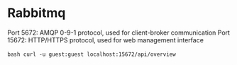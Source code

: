 # Rabbitmq

Port 5672: AMQP 0-9-1 protocol, used for client-broker communication
Port 15672: HTTP/HTTPS protocol, used for web management interface

‍‍‍```bash
curl -u guest:guest localhost:15672/api/overview
‍‍‍```
